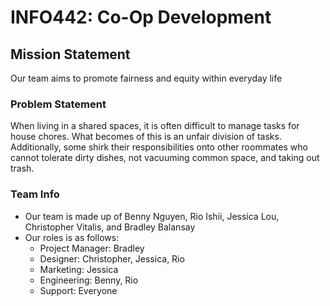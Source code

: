 # INFO442: Co-Op Development

## Mission Statement
Our team aims to promote fairness and equity within everyday life

### Problem Statement
When living in a shared spaces, it is often difficult to manage tasks for house chores. What becomes of this is an unfair division of tasks. Additionally, some shirk their responsibilities onto other roommates who cannot tolerate dirty dishes, not vacuuming common space, and taking out trash. 

### Team Info
* Our team is made up of Benny Nguyen, Rio Ishii, Jessica Lou, Christopher Vitalis, and Bradley Balansay
* Our roles is as follows:
  * Project Manager: Bradley
  * Designer: Christopher, Jessica, Rio
  * Marketing: Jessica
  * Engineering: Benny, Rio
  * Support: Everyone
